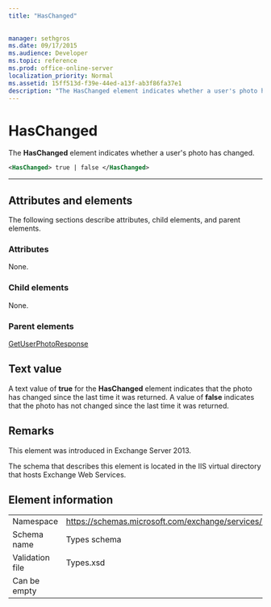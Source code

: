 ```yaml
---
title: "HasChanged"
 
 
manager: sethgros
ms.date: 09/17/2015
ms.audience: Developer
ms.topic: reference
ms.prod: office-online-server
localization_priority: Normal
ms.assetid: 15ff513d-f39e-44ed-a13f-ab3f86fa37e1
description: "The HasChanged element indicates whether a user's photo has changed."
---
```


# HasChanged

The **HasChanged** element indicates whether a user's photo has changed. 
  
```XML
<HasChanged> true | false </HasChanged>
```

 ****
## Attributes and elements

The following sections describe attributes, child elements, and parent elements.
  
### Attributes

None.
  
### Child elements

None.
  
### Parent elements

[GetUserPhotoResponse](getuserphotoresponse.md)
  
## Text value

A text value of **true** for the **HasChanged** element indicates that the photo has changed since the last time it was returned. A value of **false** indicates that the photo has not changed since the last time it was returned. 
  
## Remarks

This element was introduced in Exchange Server 2013.
  
The schema that describes this element is located in the IIS virtual directory that hosts Exchange Web Services.
  
## Element information

|||
|:-----|:-----|
|Namespace  <br/> |https://schemas.microsoft.com/exchange/services/2006/types  <br/> |
|Schema name  <br/> |Types schema  <br/> |
|Validation file  <br/> |Types.xsd  <br/> |
|Can be empty  <br/> ||
   

